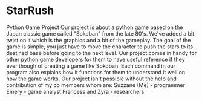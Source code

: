 # StarRush
Python Game Project
Our project is about a python game based on the Japan classic game called "Sokoban" from the late 80's.
We've added a bit twist on it which is the graphics and a bit of the gameplay.
The goal of the game is simple, you just have to move the character to push the stars to its destined base before going to the next level.
Our project comes in handy for other python game developers for them to have useful reference if they ever
though of creating a game like Sokoban.
Each command in our program also explains how it functions for them to understand it well on how the game works.
Our project isn't possible without the help and contribution of my co members whom are:
Suzzane (Me)  - programmer
Emery - game analyst
Francess and Zyra - researchers
